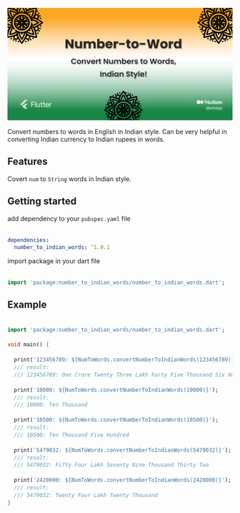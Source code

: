 ![](https://github.com/abdulrehmank7/number-to-indian-words/blob/master/Number%20to%20word%20plugin.png)


Convert numbers to words in English in Indian style. Can be very helpful in converting Indian currency to Indian rupees in words.

## Features

Covert `num` to `String` words in Indian style.

## Getting started

add dependency to your `pubspec.yaml` file

```yaml

dependencies:
  number_to_indian_words: ^1.0.1

```

import package in your dart file

```dart

import 'package:number_to_indian_words/number_to_indian_words.dart';

```

## Example

```dart

import 'package:number_to_indian_words/number_to_indian_words.dart';

void main() {
  
  print('123456789: ${NumToWords.convertNumberToIndianWords(123456789)}');
  /// result:
  /// 123456789: One Crore Twenty Three Lakh Forty Five Thousand Six Hundred Seventy Eight

  print('10000: ${NumToWords.convertNumberToIndianWords(10000)}');
  /// result:
  /// 10000: Ten Thousand

  print('10500: ${NumToWords.convertNumberToIndianWords(10500)}');
  /// result:
  /// 10500: Ten Thousand Five Hundred

  print('5479032: ${NumToWords.convertNumberToIndianWords(5479032)}');
  /// result:
  /// 5479032: Fifty Four Lakh Seventy Nine Thousand Thirty Two

  print('2420000: ${NumToWords.convertNumberToIndianWords(2420000)}');
  /// result:
  /// 5479032: Twenty Four Lakh Twenty Thousand
}


```